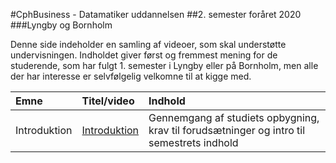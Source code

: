 #CphBusiness - Datamatiker uddannelsen
##2. semester foråret 2020
###Lyngby og Bornholm

Denne side indeholder en samling af videoer, som skal understøtte undervisningen. Indholdet giver først og fremmest mening for de studerende, som har fulgt 1. semester i Lyngby eller på Bornholm, men alle der har interesse er selvfølgelig velkomne til at kigge med.

| Emne   | Titel/video          | Indhold                  |
| :----  | :----------    | :------------------------| 
| Introduktion   | [Introduktion](https://youtu.be/kTNOnOxkfDo) | Gennemgang af studiets opbygning, krav til forudsætninger og intro til semestrets indhold  |

